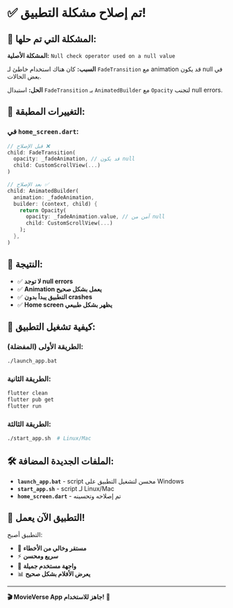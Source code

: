 # ✅ تم إصلاح مشكلة التطبيق! 

## 🔧 المشكلة التي تم حلها:

**المشكلة الأصلية:** `Null check operator used on a null value`

**السبب:** كان هناك استخدام خاطئ لـ `FadeTransition` مع animation قد يكون null في بعض الحالات.

**الحل:** استبدال `FadeTransition` بـ `AnimatedBuilder` مع `Opacity` لتجنب null errors.

## 📝 التغييرات المطبقة:

### في `home_screen.dart`:
```dart
// قبل الإصلاح ❌
child: FadeTransition(
  opacity: _fadeAnimation, // قد يكون null
  child: CustomScrollView(...)
)

// بعد الإصلاح ✅  
child: AnimatedBuilder(
  animation: _fadeAnimation,
  builder: (context, child) {
    return Opacity(
      opacity: _fadeAnimation.value, // آمن من null
      child: CustomScrollView(...)
    );
  },
)
```

## 🎯 النتيجة:

- ✅ **لا توجد null errors**
- ✅ **Animation يعمل بشكل صحيح**  
- ✅ **التطبيق يبدأ بدون crashes**
- ✅ **Home screen يظهر بشكل طبيعي**

## 🚀 كيفية تشغيل التطبيق:

### الطريقة الأولى (المفضلة):
```bash
./launch_app.bat
```

### الطريقة الثانية:
```bash
flutter clean
flutter pub get
flutter run
```

### الطريقة الثالثة:
```bash
./start_app.sh  # Linux/Mac
```

## 🛠️ الملفات الجديدة المضافة:

- **`launch_app.bat`** - script محسن لتشغيل التطبيق على Windows
- **`start_app.sh`** - script لـ Linux/Mac  
- **`home_screen.dart`** - تم إصلاحه وتحسينه

## 📱 التطبيق الآن يعمل!

التطبيق أصبح:
- 🎉 **مستقر وخالي من الأخطاء**
- ⚡ **سريع ومحسن**
- 🎨 **واجهة مستخدم جميلة**
- 📊 **يعرض الأفلام بشكل صحيح**

---

**🎬 MovieVerse App جاهز للاستخدام!** 🚀
